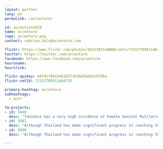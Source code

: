 ```yaml
---
layout: partner
lang: en
permalink: /accenture/

id: accenture2019
name: accenture
logo: accenture.png
contact: sabrina.bals@accenture.com

flickr: https://www.flickr.com/photos/162530214@N08/sets/72157705611464735/
twitter: https://twitter.com/accenture
facebook: https://www.facebook.com/accenture
hoursname:
hourslink:

flickr-apikey: b4f0178b524610373b2b65bda51979ba
flickr-setId: 72157705611464735

primary-hashtag: accenture
subhashtags:
  - acn*

tm-projects:
- id: 5648 
  desc: "Tanzania has a very high incidence of Female Genital Mutilation, extreme poverty, early marriage and Gender Based Violence. NGOs on the ground need better maps to facilitate their outreach work and protect girls at risk of FGM. The Missing Maps project aims to map the most vulnerable places in the world (affected by humanitarian crises: disease epidemics, conflict, natural disasters, poverty, environmental crises). Building on HOT's disaster preparedness projects, the Missing Maps tasks facilitate pre-emptive mapping of priority countries to better facilitate disaster response, medical activities and resource allocation when crises occur."
- id: 5682
  desc: "Although Thailand has made significant progress in reaching the government's goal of Malaria elimination by 2024, cases are still persistent in the border regions. By tracing structures you will help those on the ground to better understand settlement patterns, estimate the number of households in a village, target interventions, and better plan for control operations."
- id: 5698
  desc: "Although Thailand has made significant progress in reaching the government's goal of Malaria elimination by 2024, cases are still persistent in the border regions. By tracing structures you will help those on the ground to better understand settlement patterns, estimate the number of households in a village, target interventions, and better plan for control operations."

---
```

